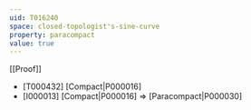 ```yaml
---
uid: T016240
space: closed-topologist's-sine-curve
property: paracompact
value: true
---
```

[[Proof]]

* [T000432] [Compact|P000016]
* [I000013] [Compact|P000016] => [Paracompact|P000030]

